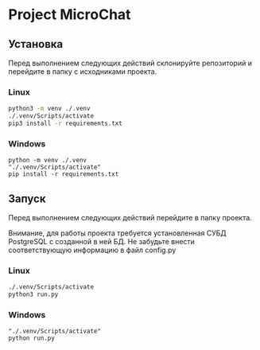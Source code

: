# Project MicroChat

## Установка

Перед выполнением следующих действий склонируйте репозиторий и перейдите в папку с исходниками проекта.

### Linux

``` bash
python3 -m venv ./.venv
./.venv/Scripts/activate
pip3 install -r requirements.txt
```

### Windows

``` batch
python -m venv ./.venv
"./.venv/Scripts/activate"
pip install -r requirements.txt
```

## Запуск

Перед выполнением следующих действий перейдите в папку проекта.

Внимание, для работы проекта требуется установленная СУБД PostgreSQL с созданной в ней БД.
Не забудьте внести соответствующую информацию в файл config.py

### Linux

``` bash
./.venv/Scripts/activate
python3 run.py
```

### Windows

``` batch
"./.venv/Scripts/activate"
python run.py
```
